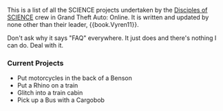 This is a list of all the SCIENCE projects undertaken by the [Disciples of SCIENCE](https://socialclub.rockstargames.com/crew/disciples_of_science) crew in Grand Theft Auto: Online. It is written and updated by none other than their leader, {{book.Vyren11}}. 

Don't ask why it says "FAQ" everywhere. It just does and there's nothing I can do. Deal with it. 

### Current Projects
* Put motorcycles in the back of a Benson
* Put a Rhino on a train
* Glitch into a train cabin
* Pick up a Bus with a Cargobob